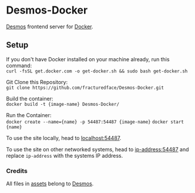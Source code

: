 # Desmos-Docker
[Desmos](https://www.desmos.com/) frontend server for [Docker](https://docker.com/).
<br>

## Setup
If you don't have Docker installed on your machine already, run this command:<br>
`curl -fsSL get.docker.com -o get-docker.sh && sudo bash get-docker.sh`

Git Clone this Repository:<br>
`git clone https://github.com/fracturedface/Desmos-Docker.git`

Build the container:<br>
`docker build -t {image-name} Desmos-Docker/`

Run the Container:<br>
`docker create --name={name} -p 54487:54487 {image-name}`
`docker start {name}`

To use the site locally, head to [localhost:54487](http://localhost:54487).

To use the site on other networked systems, head to [ip-address:54487](http://ip-address:54487/) and replace `ip-address` with the systems IP address.

### Credits
All files in [assets](./assets) belong to [Desmos](https://www.desmos.com/).
